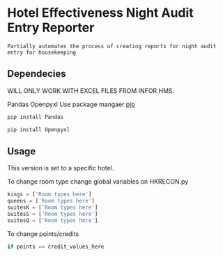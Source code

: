 # Hotel Effectiveness Night Audit Entry Reporter

    Partially automates the process of creating reports for night audit entry for housekeeping
## Dependecies

WILL ONLY WORK WITH EXCEL FILES FROM INFOR HMS.

Pandas
Openpyxl
Use package mangaer [pip](https://pip.pypa.io/en/stable/)

```bash
pip install Pandas
```

```bash
pip install Openpyxl
```

## Usage

This version is set to a specific hotel.

To change room type change global variables on HKRECON.py

```python
kings = ['Room types here']
queens = ['Room types here']
suitesK = ['Room types here']
SuitesS = ['Room types here']
suitesQ = ['Room types here']
```

To change points/credits

```python
if points == credit_values_here
```
